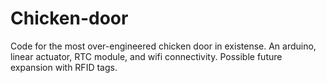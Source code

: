 # Chicken-door
Code for the most over-engineered chicken door in existense.  An arduino, linear actuator, RTC module, and wifi connectivity.  Possible future expansion with RFID tags.
